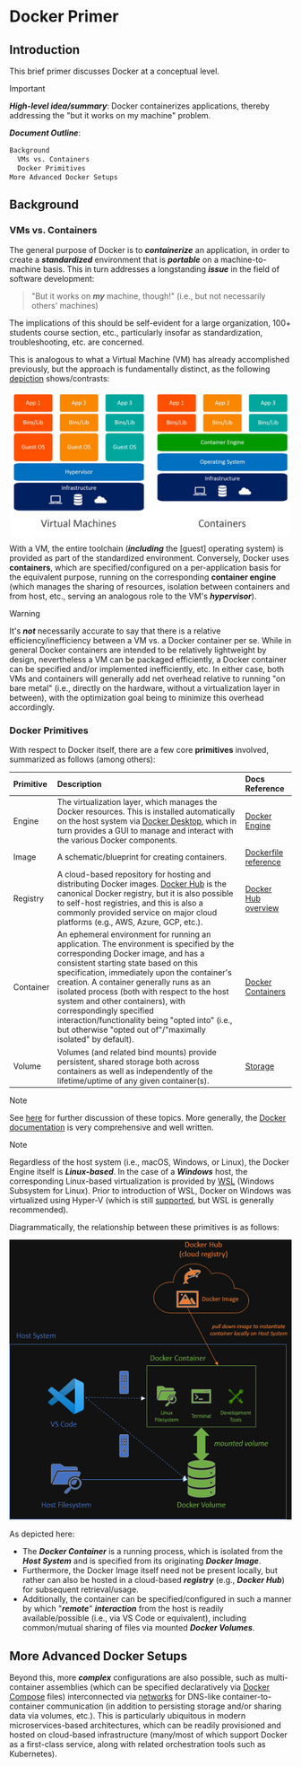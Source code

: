 # Docker Primer

## Introduction

This brief primer discusses Docker at a conceptual level.

> [!IMPORTANT]
> ***High-level idea/summary***: Docker containerizes applications, thereby addressing the "but it works on my machine" problem.

***Document Outline***:

```
Background
  VMs vs. Containers
  Docker Primitives
More Advanced Docker Setups
```

## Background

### VMs vs. Containers

The general purpose of Docker is to ***containerize*** an application, in order to create a ***standardized*** environment that is ***portable*** on a machine-to-machine basis. This in turn addresses a longstanding ***issue*** in the  field of software development:

> "But it works on ***my*** machine, though!" (i.e., but not necessarily others' machines)

The implications of this should be self-evident for a large organization, 100+ students course section, etc., particularly insofar as standardization, troubleshooting, etc. are concerned.

This is analogous to what a Virtual Machine (VM) has already accomplished previously, but the approach is fundamentally distinct, as the following [depiction](https://dazzyddos.github.io/posts/Docker-Build-Stage-Security-Best-Practices/) shows/contrasts:

<center>
<img src="./assets/001-vm-vs-container.jpg" width="550">
</center>

With a VM, the entire toolchain (***including*** the [guest] operating system) is provided as part of the standardized environment. Conversely, Docker uses **containers**, which are specified/configured on a per-application basis for the equivalent purpose, running on the corresponding **container engine** (which manages the sharing of resources, isolation between containers and from host, etc., serving an analogous role to the VM's ***hypervisor***).

> [!WARNING]
> It's ***not*** necessarily accurate to say that there is a relative efficiency/inefficiency between a VM vs. a Docker container per se. While in general Docker containers are intended to be relatively lightweight by design, nevertheless a VM can be packaged efficiently, a Docker container can be specified and/or implemented inefficiently, etc.
> In either case, both VMs and containers will generally add net overhead relative to running "on bare metal" (i.e., directly on the hardware, without a virtualization layer in between), with the optimization goal being to minimize this overhead accordingly.

### Docker Primitives

With respect to Docker itself, there are a few core **primitives** involved, summarized as follows (among others):

| Primitive | Description | Docs Reference |
|:-|:-|:-|
| Engine | The virtualization layer, which manages the Docker resources. This is installed automatically on the host system via [Docker Desktop](https://docs.docker.com/desktop/), which in turn provides a GUI to manage and interact with the various Docker components. | [Docker Engine](https://docs.docker.com/engine/) |
| Image | A schematic/blueprint for creating containers. | [Dockerfile reference](https://docs.docker.com/reference/dockerfile/) |
| Registry | A cloud-based repository for hosting and distributing Docker images. [Docker Hub](https://hub.docker.com/) is the canonical Docker registry, but it is also possible to self-host registries, and this is also a commonly provided service on major cloud platforms (e.g., AWS, Azure, GCP, etc.). | [Docker Hub overview](https://docs.docker.com/docker-hub/) |
| Container | An ephemeral environment for running an application. The environment is specified by the corresponding Docker image, and has a consistent starting state based on this specification, immediately upon the container's creation. A container generally runs as an isolated process (both with respect to the host system and other containers), with correspondingly specified interaction/functionality being "opted into" (i.e., but otherwise "opted out of"/"maximally isolated" by default). | [Docker Containers](https://docs.docker.com/engine/containers/run/) |
| Volume | Volumes (and related bind mounts) provide persistent, shared storage both across containers as well as independently of the lifetime/uptime of any given container(s). | [Storage](https://docs.docker.com/engine/storage/) |

> [!NOTE]
> See [here](https://docs.docker.com/get-started/docker-overview/#docker-architecture) for further discussion of these topics. More generally, the [Docker documentation](https://docs.docker.com/) is very comprehensive and well written.

> [!NOTE]
> Regardless of the host system (i.e., macOS, Windows, or Linux), the Docker Engine itself is ***Linux-based***.
> In the case of a ***Windows*** host, the corresponding Linux-based virtualization is provided by [WSL](https://aka.ms/wsl) (Windows Subsystem for Linux). Prior to introduction of WSL, Docker on Windows was virtualized using Hyper-V (which is still [supported](https://docs.docker.com/desktop/install/windows-install/), but WSL is generally recommended).

Diagrammatically, the relationship between these primitives is as follows:

<center>
<img src="./assets/002-docker-primitives.png" width="550">
</center>

As depicted here:
  * The ***Docker Container*** is a running process, which is isolated from the ***Host System*** and is specified from its originating ***Docker Image***. 
  * Furthermore, the Docker Image itself need not be present locally, but rather can also be hosted in a cloud-based ***registry*** (e.g., ***Docker Hub***) for subsequent retrieval/usage.
  * Additionally, the container can be specified/configured in such a manner by which "***remote***" ***interaction*** from the host is readily available/possible (i.e., via VS Code or equivalent), including common/mutual sharing of files via mounted ***Docker Volumes***.

## More Advanced Docker Setups

Beyond this, more ***complex*** configurations are also possible, such as multi-container assemblies (which can be specified declaratively via [Docker Compose](https://docs.docker.com/compose/) files) interconnected via [networks](https://docs.docker.com/engine/network/) for DNS-like container-to-container communication (in addition to persisting storage and/or sharing data via volumes, etc.). This is particularly ubiquitous in modern microservices-based architectures, which can be readily provisioned and hosted on cloud-based infrastructure (many/most of which support Docker as a first-class service, along with related orchestration tools such as Kubernetes).
